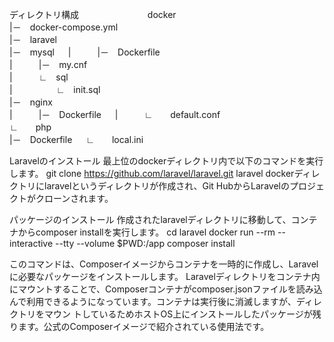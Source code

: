 ディレクトリ構成                　　　　
        　　　     docker            
                        |－　docker-compose.yml             
                        |－　laravel                
                        |－　mysql                  　
                        |　　　|－　Dockerfile                 
                        |　　　|－　my.cnf             
                        |　　　∟　sql                 
                        |　　　　　∟　init.sql                  
                        |－　nginx                  
                        |　　　|－　Dockerfile                　
                        |　　　∟　　default.conf               
                        ∟　　php           
                                |－　Dockerfile            　
                                ∟　　local.ini            
                                
                                
                                

Laravelのインストール
    最上位のdockerディレクトリ内で以下のコマンドを実行します。
    git clone https://github.com/laravel/laravel.git laravel
    dockerディレクトリにlaravelというディレクトリが作成され、Git HubからLaravelのプロジェクトがクローンされます。


パッケージのインストール
    作成されたlaravelディレクトリに移動して、コンテナからcomposer installを実行します。
    cd laravel
    docker run --rm --interactive --tty --volume $PWD:/app composer install

  このコマンドは、Composerイメージからコンテナを一時的に作成し、Laravelに必要なパッケージをインストールします。
  Laravelディレクトリをコンテナ内にマウントすることで、Composerコンテナがcomposer.jsonファイルを読み込んで利用できるようになっています。コンテナは実行後に消滅しますが、ディレクトリをマウン トしているためホストOS上にインストールしたパッケージが残ります。公式のComposerイメージで紹介されている使用法です。
